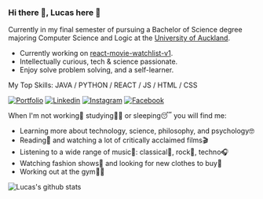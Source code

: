 ### Hi there 👋, Lucas here :orange_heart:
Currently in my final semester of pursuing a Bachelor of Science degree majoring Computer Science and Logic at the [University of Auckland](https://www.auckland.ac.nz/en.html "University of Auckland").

- Currently working on [react-movie-watchlist-v1](../lucasli233/react-movie-watchlist-v1).
- Intellectually curious, tech & science passionate.
- Enjoy solve problem solving, and a self-learner.

My Top Skills: JAVA / PYTHON / REACT / JS / HTML / CSS

[![Portfolio](https://img.shields.io/badge/-View_my_portfolio-orange?style=flat&logo=SitePoint&logoColor=white&link=https://lucasli233.github.io/react-portfolio/)](https://lucasli233.github.io/react-portfolio/) 
[![Linkedin](https://img.shields.io/badge/-Find_me_on_Linkedin-orange?style=flat&logo=Linkedin&logoColor=white&link=https://www.linkedin.com/in/lucasli233/)](https://www.linkedin.com/in/lucasli233/) 
[![Instagram](https://img.shields.io/badge/-Find_me_on_Instagram_-orange?style=flat&logo=Instagram&logoColor=white&link=https://www.instagram.com/lucass.li_/)](https://www.instagram.com/lucass.li_/) [![Facebook](https://img.shields.io/badge/-Find_me_on_Facebook_-orange?style=flat&logo=Facebook&logoColor=white&link=https://www.facebook.com/LucasShengqiLi/)](https://www.facebook.com/LucasShengqiLi/)

When I'm not working:briefcase: studying:man_technologist: or sleeping:sleeping: you will find me:
- Learning more about technology, science, philosophy, and psychology:nerd_face:
- Reading:open_book: and watching a lot of critically acclaimed films:clapper:
- Listening to a wide range of music:musical_note:: classical:violin:, rock:guitar:, techno:headphones:
- Watching fashion shows:coat: and looking for new clothes to buy:mans_shoe:
- Working out at the gym:weight_lifting_man:

![Lucas's github stats](https://github-readme-stats.vercel.app/api?username=lucasli233&show_icons=true&theme=great-gatsby)
